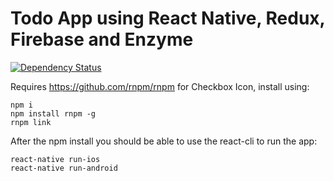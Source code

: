 # Todo App using React Native, Redux, Firebase and Enzyme

[![Dependency Status](https://david-dm.org/jonoh89/react-native-todo.svg)](https://david-dm.org/jonoh89/react-native-todo)

Requires https://github.com/rnpm/rnpm for Checkbox Icon, install using:  
```
npm i
npm install rnpm -g
rnpm link
```

After the npm install you should be able to use the react-cli to run the app:

```
react-native run-ios
react-native run-android

```
